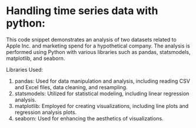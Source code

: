 # Handling time series data with python:
This code snippet demonstrates an analysis of two datasets related to Apple Inc. and marketing spend for a hypothetical company. The analysis is performed using Python with various libraries such as pandas, statsmodels, matplotlib, and seaborn.

Libraries Used:
1. pandas: Used for data manipulation and analysis, including reading CSV and Excel files, data cleaning, and resampling.
2. statsmodels: Utilized for statistical modeling, including linear regression analysis.
3. matplotlib: Employed for creating visualizations, including line plots and regression analysis plots.
4. seaborn: Used for enhancing the aesthetics of visualizations.

